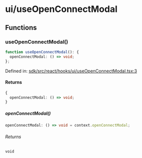 # ui/useOpenConnectModal

## Functions

### useOpenConnectModal()

```ts
function useOpenConnectModal(): {
  openConnectModal: () => void;
};
```

Defined in: [sdk/src/react/hooks/ui/useOpenConnectModal.tsx:3](https://github.com/0xsequence/marketplace-sdk/blob/6a4808051b4d56769c8daea217398414041a4d84/sdk/src/react/hooks/ui/useOpenConnectModal.tsx#L3)

#### Returns

```ts
{
  openConnectModal: () => void;
}
```

##### openConnectModal()

```ts
openConnectModal: () => void = context.openConnectModal;
```

###### Returns

`void`
